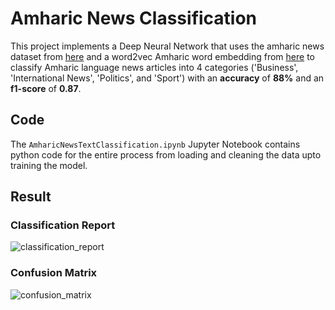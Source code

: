 # Amharic News Classification
This project implements a Deep Neural Network that uses the amharic news dataset from 
<a href="https://github.com/IsraelAbebe/An-Amharic-News-Text-classification-Dataset" target="_blank">here</a> 
and a word2vec Amharic word embedding from 
<a href="https://github.com/leobitz/amharic_word_embeddings" target="_blank">here</a>
to classify Amharic language news articles into 4 categories ('Business', 'International News', 'Politics', and 'Sport') with an **accuracy** of **88%** 
and an **f1-score** of **0.87**.

## Code
The `AmharicNewsTextClassification.ipynb` Jupyter Notebook contains python code for the entire process from loading and cleaning 
the data upto training the model. 

## Result
### Classification Report
![classification_report](https://user-images.githubusercontent.com/37704356/215358485-b16e11c0-e921-4537-9e4d-019c5674f4ed.png)

### Confusion Matrix
![confusion_matrix](https://user-images.githubusercontent.com/37704356/215540892-6650d73e-6452-45c8-b28d-1ce90bc12eef.png)


